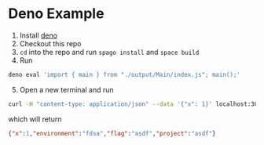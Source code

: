 # Deno Example

1. Install [deno](https://deno.land)
2. Checkout this repo
3. `cd` into the repo and run `spago install` and `space build`
4. Run
```sh
deno eval 'import { main } from "./output/Main/index.js"; main();'
```
5. Open a new terminal and run
```sh
curl -H "content-type: application/json" --data '{"x": 1}' localhost:3001/v1/projects/asdf/environments/fdsa/flags/asdf
```
which will return
```json
{"x":1,"environment":"fdsa","flag":"asdf","project":"asdf"}
```